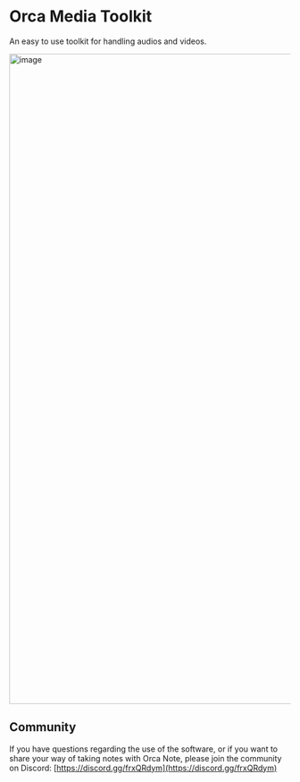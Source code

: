 # Orca Media Toolkit

An easy to use toolkit for handling audios and videos.

<img width="1164" alt="image" src="https://github.com/user-attachments/assets/9299104c-7620-452e-9bbe-c9daa578a95f" />

## Community

If you have questions regarding the use of the software, or if you want to share your way of taking notes with Orca Note, please join the community on Discord: [https://discord.gg/frxQRdym](https://discord.gg/frxQRdym)
